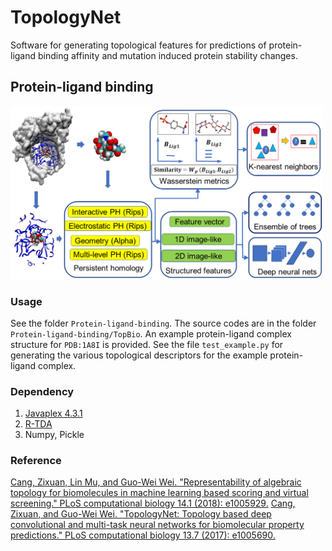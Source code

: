 # TopologyNet
Software for generating topological features for predictions of protein-ligand binding affinity and mutation induced protein stability changes.

## Protein-ligand binding
<img src="https://github.com/WeilabMSU/TopologyNet/blob/master/fig/binding_figure.PNG" width="500">

### Usage
See the folder ``Protein-ligand-binding``. The source codes are in the folder ``Protein-ligand-binding/TopBio``. An example protein-ligand complex structure for ``PDB:1A8I`` is provided. See the file ``test_example.py`` for generating the various topological descriptors for the example protein-ligand complex.

### Dependency
1. [Javaplex 4.3.1](https://github.com/appliedtopology/javaplex/releases/tag/4.3.1)
2. [R-TDA](https://cran.r-project.org/web/packages/TDA/index.html)
3. Numpy, Pickle

### Reference
[Cang, Zixuan, Lin Mu, and Guo-Wei Wei. "Representability of algebraic topology for biomolecules in machine learning based scoring and virtual screening." PLoS computational biology 14.1 (2018): e1005929.](https://journals.plos.org/ploscompbiol/article?id=10.1371/journal.pcbi.1005929)
[Cang, Zixuan, and Guo-Wei Wei. "TopologyNet: Topology based deep convolutional and multi-task neural networks for biomolecular property predictions." PLoS computational biology 13.7 (2017): e1005690.](https://journals.plos.org/ploscompbiol/article?id=10.1371/journal.pcbi.1005690)
